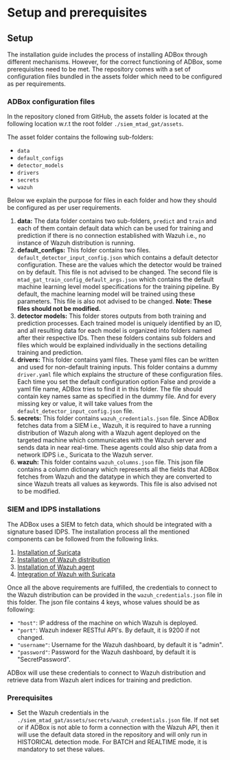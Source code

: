 # Setup and prerequisites 

## Setup

The installation guide includes the process of installing ADBox through different mechanisms. However, for the correct functioning of ADBox, some prerequisites need to be met. The repository comes with a set of configuration files bundled in the assets folder which need to be configured as per requirements. 

### ADBox configuration files 

In the repository cloned from GitHub, the assets folder is located at the following location w.r.t the root folder `./siem_mtad_gat/assets`.

The asset folder contains the following sub-folders:

- `data `
- `default_configs `
- `detector_models` 
- `drivers` 
- `secrets` 
- `wazuh` 

Below we explain the purpose for files in each folder and how they should be configured as per user requirements. 

1. **data:** The data folder contains two sub-folders, `predict` and `train` and each of them contain default data which can be used for training and prediction if there is no connection established with Wazuh i.e., no instance of Wazuh distribution is running. 
2. **default_configs:** This folder contains two files. `default_detector_input_config.json` which contains a default detector configuration. These are the values which the detector would be trained on by default. This file is not advised to be changed. The second file is `mtad_gat_train_config_default_args.json` which contains the default machine learning level model specifications for the training pipeline. By default, the machine learning model will be trained using these parameters. This file is also not advised to be changed. 
   **Note: These files should not be modified.**
3. **detector models:** This folder stores outputs from both training and prediction processes. Each trained model is uniquely identified by an ID, and all resulting data for each model is organized into folders named after their respective IDs. Then these folders contains sub folders and files which would be explained individually in the sections detailing training and prediction. 
4. **drivers:** This folder contains yaml files. These yaml files can be written and used for non-default training inputs. This folder contains a dummy `driver.yaml` file which explains the structure of these configuration files. Each time you set the default configuration option False and provide a yaml file name, ADBox tries to find it in this folder. The file should contain key names same as specified in the dummy file. And for every missing key or value, it will take values from the `default_detector_input_config.json` file. 
5. **secrets:** This folder contains `wazuh_credentials.json` file. Since ADBox fetches data from a SIEM i.e., Wazuh, it is required to have a running distribution of Wazuh along with a Wazuh agent deployed on the targeted machine which communicates with the Wazuh server and sends data in near real-time. These agents could also ship data from a network IDPS i.e., Suricata to the Wazuh server. 
6. **wazuh:** This folder contains `wazuh_columns.json` file. This json file contains a column dictionary which represents all the fields that ADBox  fetches from Wazuh and the datatype in which they are converted to since Wazuh treats all values as keywords. This file is also advised not to be modified. 

### SIEM and IDPS installations 

The ADBox uses a SIEM to fetch data, which should be integrated with a signature based IDPS. The installation process all the mentioned components can be followed from the following links. 

1. [Installation of Suricata](../../deployment/suricata/suricata_installation.md)
2. [Installation of Wazuh distribution](../../deployment/wazuh/wazuh_installation.md)
3. [Installation of Wazuh agent](../../deployment/wazuh//wazuh_agents.md)
4. [Integration of Wazuh with Suricata](../../deployment/README.md)
	
Once all the above requirements are fulfilled, the credentials to connect to the Wazuh distribution can be provided in the `wazuh_credentials.json` file in this folder. 
The json file contains 4 keys, whose values should be as following: 

- `"host"`: IP address of the machine on which Wazuh is deployed. 
- `"port"`: Wazuh indexer RESTful API's. By default, it is 9200 if not changed. 
- `"username"`: Username for the Wazuh dashboard, by default it is "admin". 
- `"password"`: Password for the Wazuh dashboard, by default it is "SecretPassword". 

ADBox will use these credentials to connect to Wazuh distribution and retrieve data from Wazuh alert indices for training and prediction.  

### Prerequisites

- Set the Wazuh credentials in the `./siem_mtad_gat/assets/secrets/wazuh_credentials.json` file. If not set or if ADBox is not able to form a connection with the Wazuh API, then it will use the default data stored in the repository and will only run in HISTORICAL detection mode. For BATCH and REALTIME mode, it is mandatory to set these values.  
  